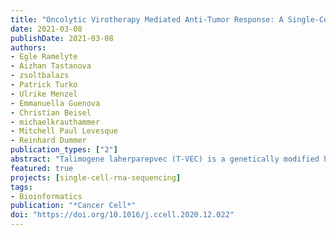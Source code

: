 ```yaml
---
title: "Oncolytic Virotherapy Mediated Anti-Tumor Response: A Single-Cell Perspective"
date: 2021-03-08
publishDate: 2021-03-08
authors: 
- Egle Ramelyte
- Aizhan Tastanova
- zsoltbalazs
- Patrick Turko
- Ulrike Menzel
- Emmanuella Guenova
- Christian Beisel
- michaelkrauthammer
- Mitchell Paul Levesque
- Reinhard Dummer
publication_types: ["2"]
abstract: "Talimogene laherparepvec (T-VEC) is a genetically modified herpes simplex 1 virus (HSV-1), approved for cancer therapy. We investigated its effect on the clinical, histological, single-cell transcriptomic and immune repertoire level using repeated fine-needle aspirates (FNAs) of injected and noninjected lesions in primary cutaneous B-cell lymphoma (pCBCL). Thirteen patients received intralesional T-VEC, eleven of which demonstrated tumor response in the injected lesions. Upon single cell sequencing of the FNAs, we identified the malignant population and separated three pCBCL subtypes. HSV-1T-VEC transcripts were detected 24h after injection in malignant and non-malignant cells of the injected lesion but were absent in the noninjected lesion. Oncolytic virotherapy resulted in a rapid eradication of malignant cells by more than one death mechanism, IFN pathway activation, early influx of NK cells, monocytes, dendritic cells, followed by an enrichment in clonal cytotoxic T-cells and decrease of regulatory T-cells in both injected and noninjected lesions."
featured: true
projects: [single-cell-rna-sequencing]
tags:
- Bioinformatics
publication: "*Cancer Cell*"
doi: "https://doi.org/10.1016/j.ccell.2020.12.022"
---
```



